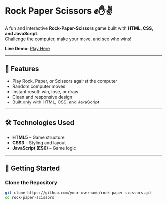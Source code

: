 # Rock Paper Scissors ✊✋✌️

A fun and interactive **Rock-Paper-Scissors** game built with **HTML, CSS, and JavaScript**.  
Challenge the computer, make your move, and see who wins!

**Live Demo:** [Play Here](https://papri221003.github.io/Rock_Paper_Scissors/)

---

## 🎯 Features
- Play Rock, Paper, or Scissors against the computer  
- Random computer moves  
- Instant result: win, lose, or draw  
- Clean and responsive design  
- Built only with HTML, CSS, and JavaScript  

---

## 🛠️ Technologies Used
- **HTML5** – Game structure  
- **CSS3** – Styling and layout  
- **JavaScript (ES6)** – Game logic  

---

## 🚀 Getting Started

### Clone the Repository
```bash
git clone https://github.com/your-username/rock-paper-scissors.git
cd rock-paper-scissors

